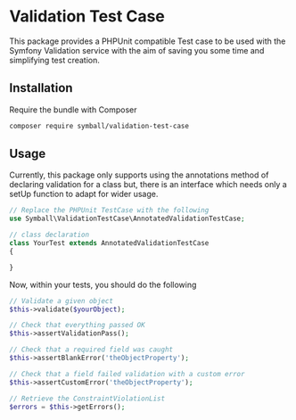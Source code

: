 Validation Test Case
====================

This package provides a PHPUnit compatible Test case to be used with the Symfony Validation service with the aim of saving you some time and simplifying test creation.


Installation
------------

Require the bundle with Composer
``` bash
composer require symball/validation-test-case
```
Usage
-----

Currently, this package only supports using the annotations method of declaring validation for a class but, there is an interface which needs only a setUp function to adapt for wider usage.

``` php
// Replace the PHPUnit TestCase with the following
use Symball\ValidationTestCase\AnnotatedValidationTestCase;

// class declaration
class YourTest extends AnnotatedValidationTestCase
{

}
```

Now, within your tests, you should do the following

``` php
// Validate a given object
$this->validate($yourObject);

// Check that everything passed OK
$this->assertValidationPass();

// Check that a required field was caught
$this->assertBlankError('theObjectProperty');

// Check that a field failed validation with a custom error
$this->assertCustomError('theObjectProperty');

// Retrieve the ConstraintViolationList
$errors = $this->getErrors();
```